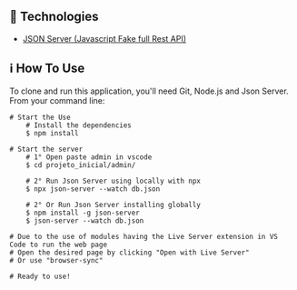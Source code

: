 ## 🚀 Technologies
- <a rel="external" target="_blank" href="https://www.npmjs.com/package/json-server">JSON Server (Javascript Fake full Rest API)</a>

## ℹ️ How To Use
To clone and run this application, you'll need Git, Node.js and Json Server.
From your command line:
```
# Start the Use
    # Install the dependencies
    $ npm install

# Start the server
    # 1° Open paste admin in vscode
    $ cd projeto_inicial/admin/

    # 2° Run Json Server using locally with npx
    $ npx json-server --watch db.json

    # 2° Or Run Json Server installing globally
    $ npm install -g json-server
    $ json-server --watch db.json

# Due to the use of modules having the Live Server extension in VS Code to run the web page
# Open the desired page by clicking "Open with Live Server"
# Or use "browser-sync"

# Ready to use!
```